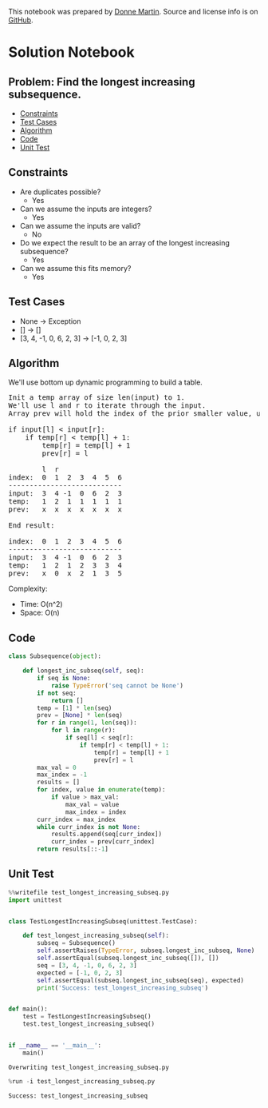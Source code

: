 This notebook was prepared by [Donne Martin](https://github.com/donnemartin). Source and license info is on [GitHub](https://github.com/donnemartin/interactive-coding-challenges).

# Solution Notebook

## Problem: Find the longest increasing subsequence.

- [Constraints](#Constraints)
- [Test Cases](#Test-Cases)
- [Algorithm](#Algorithm)
- [Code](#Code)
- [Unit Test](#Unit-Test)

## Constraints

- Are duplicates possible?
  - Yes
- Can we assume the inputs are integers?
  - Yes
- Can we assume the inputs are valid?
  - No
- Do we expect the result to be an array of the longest increasing subsequence?
  - Yes
- Can we assume this fits memory?
  - Yes

## Test Cases

- None -> Exception
- [] -> []
- [3, 4, -1, 0, 6, 2, 3] -> [-1, 0, 2, 3]

## Algorithm

We'll use bottom up dynamic programming to build a table.

<pre>
Init a temp array of size len(input) to 1.  
We'll use l and r to iterate through the input.
Array prev will hold the index of the prior smaller value, used to reconstruct the final sequence.

if input[l] < input[r]:
    if temp[r] < temp[l] + 1:
        temp[r] = temp[l] + 1
        prev[r] = l

        l  r
index:  0  1  2  3  4  5  6
---------------------------
input:  3  4 -1  0  6  2  3
temp:   1  2  1  1  1  1  1
prev:   x  x  x  x  x  x  x

End result:

index:  0  1  2  3  4  5  6
---------------------------
input:  3  4 -1  0  6  2  3
temp:   1  2  1  2  3  3  4
prev:   x  0  x  2  1  3  5
</pre>

Complexity:

- Time: O(n^2)
- Space: O(n)

## Code

```python
class Subsequence(object):

    def longest_inc_subseq(self, seq):
        if seq is None:
            raise TypeError('seq cannot be None')
        if not seq:
            return []
        temp = [1] * len(seq)
        prev = [None] * len(seq)
        for r in range(1, len(seq)):
            for l in range(r):
                if seq[l] < seq[r]:
                    if temp[r] < temp[l] + 1:
                        temp[r] = temp[l] + 1
                        prev[r] = l
        max_val = 0
        max_index = -1
        results = []
        for index, value in enumerate(temp):
            if value > max_val:
                max_val = value
                max_index = index
        curr_index = max_index
        while curr_index is not None:
            results.append(seq[curr_index])
            curr_index = prev[curr_index]
        return results[::-1]
```

## Unit Test

```python
%%writefile test_longest_increasing_subseq.py
import unittest


class TestLongestIncreasingSubseq(unittest.TestCase):

    def test_longest_increasing_subseq(self):
        subseq = Subsequence()
        self.assertRaises(TypeError, subseq.longest_inc_subseq, None)
        self.assertEqual(subseq.longest_inc_subseq([]), [])
        seq = [3, 4, -1, 0, 6, 2, 3]
        expected = [-1, 0, 2, 3]
        self.assertEqual(subseq.longest_inc_subseq(seq), expected)
        print('Success: test_longest_increasing_subseq')


def main():
    test = TestLongestIncreasingSubseq()
    test.test_longest_increasing_subseq()


if __name__ == '__main__':
    main()
```

    Overwriting test_longest_increasing_subseq.py

```python
%run -i test_longest_increasing_subseq.py
```

    Success: test_longest_increasing_subseq
